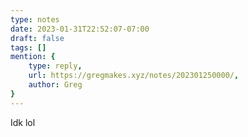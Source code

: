 ```yaml
---
type: notes
date: 2023-01-31T22:52:07-07:00
draft: false
tags: []
mention: { 
	type: reply,
	url: https://gregmakes.xyz/notes/202301250000/, 
	author: Greg
}
---
```


Idk lol
